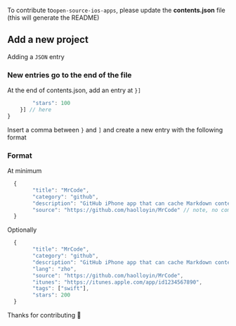 To contribute to`open-source-ios-apps`, please update the **contents.json** file (this will generate the README)

## Add a new project 

Adding a `JSON` entry

### New entries go to the end of the file

At the end of contents.json, add an entry at `}]`

```js
		"stars": 100
	}] // here
}
```

Insert a comma between `}` and `]` and create a new entry with the following format

### Format 

At minimum

```js
  {
		"title": "MrCode", 
		"category": "github",
		"description": "GitHub iPhone app that can cache Markdown content",
		"source": "https://github.com/haolloyin/MrCode" // note, no comma on last line
  }
```

Optionally

```js
  {
		"title": "MrCode", 
		"category": "github",
		"description": "GitHub iPhone app that can cache Markdown content",
		"lang": "zho",
		"source": "https://github.com/haolloyin/MrCode",
		"itunes": "https://itunes.apple.com/app/id1234567890",
		"tags": ["swift"],
		"stars": 200
  }
```

Thanks for contributing :tada:
